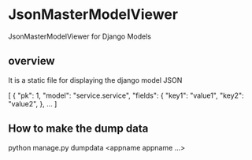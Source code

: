 JsonMasterModelViewer
=====================

JsonMasterModelViewer for Django Models


overview
------
It is a static file for displaying the django model JSON

  [
    {
      "pk": 1, 
      "model": "service.service", 
      "fields": {
        "key1": "value1", 
        "key2": "value2", 
    },
    ...
  ]


How to make the dump data
------

  python manage.py dumpdata <appname appname ...>
